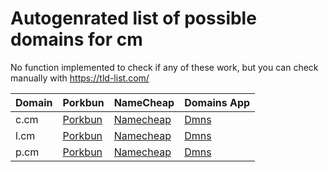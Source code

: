 # Autogenrated list of possible domains for cm

No function implemented to check if any of these work, but you can check manually with https://tld-list.com/

| Domain | Porkbun | NameCheap | Domains App |
|---|---|---|---|
| c.cm | [Porkbun](https://porkbun.com/checkout/search?prb=e814663da1&tlds=&idnLanguage=&search=search&q=c.cm) | [Namecheap](https://www.namecheap.com/domains/registration/results/?domain=c.cm) | [Dmns](https://dmns.app/domains?q=c.cm) |
| l.cm | [Porkbun](https://porkbun.com/checkout/search?prb=e814663da1&tlds=&idnLanguage=&search=search&q=l.cm) | [Namecheap](https://www.namecheap.com/domains/registration/results/?domain=l.cm) | [Dmns](https://dmns.app/domains?q=l.cm) |
| p.cm | [Porkbun](https://porkbun.com/checkout/search?prb=e814663da1&tlds=&idnLanguage=&search=search&q=p.cm) | [Namecheap](https://www.namecheap.com/domains/registration/results/?domain=p.cm) | [Dmns](https://dmns.app/domains?q=p.cm) |
